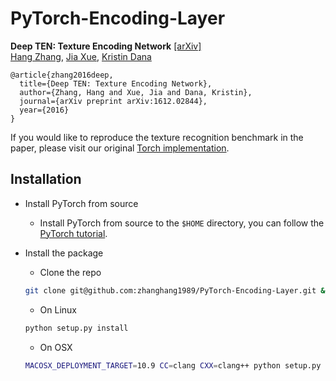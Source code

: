 # PyTorch-Encoding-Layer

**Deep TEN: Texture Encoding Network** [[arXiv]](https://arxiv.org/pdf/1612.02844.pdf)  
  [Hang Zhang](http://hangzh.com/), [Jia Xue](http://jiaxueweb.com/), [Kristin Dana](http://eceweb1.rutgers.edu/vision/dana.html)
```
@article{zhang2016deep,
  title={Deep TEN: Texture Encoding Network},
  author={Zhang, Hang and Xue, Jia and Dana, Kristin},
  journal={arXiv preprint arXiv:1612.02844},
  year={2016}
}
```
If you would like to reproduce the texture recognition benchmark in the paper, please visit our original [Torch implementation](https://github.com/zhanghang1989/Deep-Encoding).

## Installation
- Install PyTorch from source
	* Install PyTorch from source to the `$HOME` directory, you can follow the [PyTorch tutorial](https://github.com/pytorch/pytorch#install-pytorch). 

- Install the package
	* Clone the repo
	```bash
	git clone git@github.com:zhanghang1989/PyTorch-Encoding-Layer.git && cd PyTorch-Encoding-Layer
	```
	* On Linux
	```bash
	python setup.py install
	```
	* On OSX
	```bash
	MACOSX_DEPLOYMENT_TARGET=10.9 CC=clang CXX=clang++ python setup.py install
	```
